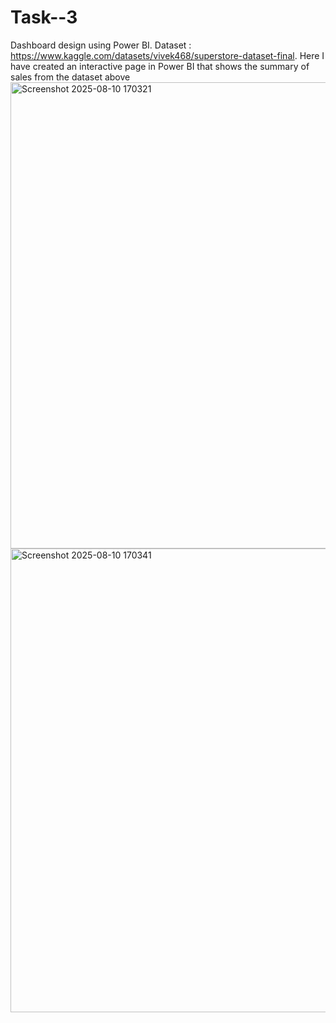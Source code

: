 # Task--3
Dashboard design using Power BI.
Dataset : https://www.kaggle.com/datasets/vivek468/superstore-dataset-final.
Here I have created an interactive page in Power BI that shows the summary of sales from the dataset above 
<img width="1335" height="746" alt="Screenshot 2025-08-10 170321" src="https://github.com/user-attachments/assets/97f17f4b-7866-4f7c-9974-fba5221049ea" />
<img width="1342" height="742" alt="Screenshot 2025-08-10 170341" src="https://github.com/user-attachments/assets/4c9226e9-4222-402e-ae53-97eabb87f54b" />
